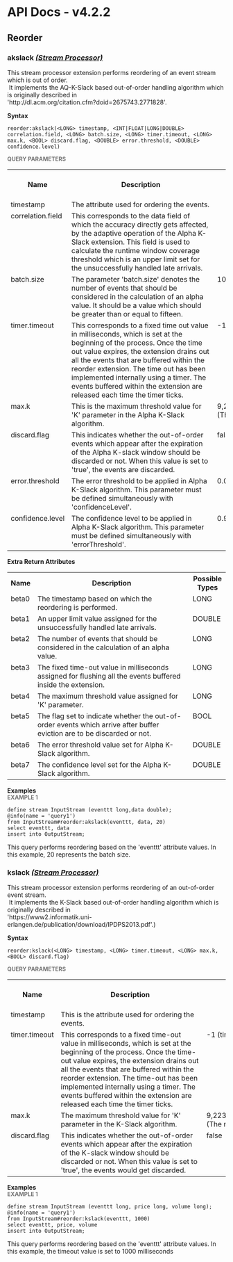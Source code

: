 # API Docs - v4.2.2

## Reorder

### akslack *<a target="_blank" href="https://siddhi.io/en/v4.x/docs/query-guide/#stream-processor">(Stream Processor)</a>*

<p style="word-wrap: break-word">This stream processor extension performs reordering of an event stream which is out of order.<br>&nbsp;It implements the AQ-K-Slack based out-of-order handling algorithm which is originally described in <br>'http://dl.acm.org/citation.cfm?doid=2675743.2771828'.</p>

<span id="syntax" class="md-typeset" style="display: block; font-weight: bold;">Syntax</span>
```
reorder:akslack(<LONG> timestamp, <INT|FLOAT|LONG|DOUBLE> correlation.field, <LONG> batch.size, <LONG> timer.timeout, <LONG> max.k, <BOOL> discard.flag, <DOUBLE> error.threshold, <DOUBLE> confidence.level)
```

<span id="query-parameters" class="md-typeset" style="display: block; color: rgba(0, 0, 0, 0.54); font-size: 12.8px; font-weight: bold;">QUERY PARAMETERS</span>
<table>
    <tr>
        <th>Name</th>
        <th style="min-width: 20em">Description</th>
        <th>Default Value</th>
        <th>Possible Data Types</th>
        <th>Optional</th>
        <th>Dynamic</th>
    </tr>
    <tr>
        <td style="vertical-align: top">timestamp</td>
        <td style="vertical-align: top; word-wrap: break-word">The attribute used for ordering the events.</td>
        <td style="vertical-align: top"></td>
        <td style="vertical-align: top">LONG</td>
        <td style="vertical-align: top">No</td>
        <td style="vertical-align: top">No</td>
    </tr>
    <tr>
        <td style="vertical-align: top">correlation.field</td>
        <td style="vertical-align: top; word-wrap: break-word">This corresponds to the data field of which the accuracy directly gets affected, by the adaptive operation of the Alpha K-Slack extension. This field is used to calculate the runtime window coverage threshold which is an upper limit set for the unsuccessfully handled late arrivals.</td>
        <td style="vertical-align: top"></td>
        <td style="vertical-align: top">INT<br>FLOAT<br>LONG<br>DOUBLE</td>
        <td style="vertical-align: top">No</td>
        <td style="vertical-align: top">No</td>
    </tr>
    <tr>
        <td style="vertical-align: top">batch.size</td>
        <td style="vertical-align: top; word-wrap: break-word">The parameter 'batch.size' denotes the number of events that should be considered in the calculation of an alpha value. It should be a value which should be greater than or equal to fifteen.</td>
        <td style="vertical-align: top">10,000</td>
        <td style="vertical-align: top">LONG</td>
        <td style="vertical-align: top">Yes</td>
        <td style="vertical-align: top">No</td>
    </tr>
    <tr>
        <td style="vertical-align: top">timer.timeout</td>
        <td style="vertical-align: top; word-wrap: break-word">This corresponds to a fixed time out value in milliseconds, which is set at the beginning of the process. Once the time out value expires, the extension drains out all the events that are buffered within the reorder extension. The time out has been implemented internally using a timer. The events buffered within the extension are released each time the timer ticks.</td>
        <td style="vertical-align: top">-1 (timeout is infinite)</td>
        <td style="vertical-align: top">LONG</td>
        <td style="vertical-align: top">Yes</td>
        <td style="vertical-align: top">No</td>
    </tr>
    <tr>
        <td style="vertical-align: top">max.k</td>
        <td style="vertical-align: top; word-wrap: break-word">This is the maximum threshold value for 'K' parameter in the Alpha K-Slack algorithm.</td>
        <td style="vertical-align: top">9,223,372,036,854,775,807 (The maximum Long value)</td>
        <td style="vertical-align: top">LONG</td>
        <td style="vertical-align: top">Yes</td>
        <td style="vertical-align: top">No</td>
    </tr>
    <tr>
        <td style="vertical-align: top">discard.flag</td>
        <td style="vertical-align: top; word-wrap: break-word">This indicates whether the out-of-order events which appear after the expiration of the Alpha K-slack window should be discarded or not. When this value is set to 'true', the events are discarded.</td>
        <td style="vertical-align: top">false</td>
        <td style="vertical-align: top">BOOL</td>
        <td style="vertical-align: top">Yes</td>
        <td style="vertical-align: top">No</td>
    </tr>
    <tr>
        <td style="vertical-align: top">error.threshold</td>
        <td style="vertical-align: top; word-wrap: break-word">The error threshold to be applied in Alpha K-Slack algorithm. This parameter must be defined simultaneously with 'confidenceLevel'.</td>
        <td style="vertical-align: top">0.03 (3%)</td>
        <td style="vertical-align: top">DOUBLE</td>
        <td style="vertical-align: top">Yes</td>
        <td style="vertical-align: top">No</td>
    </tr>
    <tr>
        <td style="vertical-align: top">confidence.level</td>
        <td style="vertical-align: top; word-wrap: break-word">The confidence level to be applied in Alpha K-Slack algorithm. This parameter must be defined simultaneously with 'errorThreshold'.</td>
        <td style="vertical-align: top">0.95 (95%)</td>
        <td style="vertical-align: top">DOUBLE</td>
        <td style="vertical-align: top">Yes</td>
        <td style="vertical-align: top">No</td>
    </tr>
</table>
<span id="extra-return-attributes" class="md-typeset" style="display: block; font-weight: bold;">Extra Return Attributes</span>
<table>
    <tr>
        <th>Name</th>
        <th style="min-width: 20em">Description</th>
        <th>Possible Types</th>
    </tr>
    <tr>
        <td style="vertical-align: top">beta0</td>
        <td style="vertical-align: top; word-wrap: break-word">The timestamp based on which the reordering is performed.</td>
        <td style="vertical-align: top">LONG</td>
    </tr>
    <tr>
        <td style="vertical-align: top">beta1</td>
        <td style="vertical-align: top; word-wrap: break-word">An upper limit value assigned for the unsuccessfully handled late arrivals.</td>
        <td style="vertical-align: top">DOUBLE</td>
    </tr>
    <tr>
        <td style="vertical-align: top">beta2</td>
        <td style="vertical-align: top; word-wrap: break-word">The number of events that should be considered in the calculation of an alpha value.</td>
        <td style="vertical-align: top">LONG</td>
    </tr>
    <tr>
        <td style="vertical-align: top">beta3</td>
        <td style="vertical-align: top; word-wrap: break-word">The fixed time-out value in milliseconds assigned for flushing all the events buffered inside the extension.</td>
        <td style="vertical-align: top">LONG</td>
    </tr>
    <tr>
        <td style="vertical-align: top">beta4</td>
        <td style="vertical-align: top; word-wrap: break-word">The maximum threshold value assigned for 'K' parameter.</td>
        <td style="vertical-align: top">LONG</td>
    </tr>
    <tr>
        <td style="vertical-align: top">beta5</td>
        <td style="vertical-align: top; word-wrap: break-word">The flag set to indicate whether the out-of-order events which arrive after buffer eviction are to be discarded or not.</td>
        <td style="vertical-align: top">BOOL</td>
    </tr>
    <tr>
        <td style="vertical-align: top">beta6</td>
        <td style="vertical-align: top; word-wrap: break-word">The error threshold value set for Alpha K-Slack algorithm.</td>
        <td style="vertical-align: top">DOUBLE</td>
    </tr>
    <tr>
        <td style="vertical-align: top">beta7</td>
        <td style="vertical-align: top; word-wrap: break-word">The confidence level set for the Alpha K-Slack algorithm.</td>
        <td style="vertical-align: top">DOUBLE</td>
    </tr>
</table>

<span id="examples" class="md-typeset" style="display: block; font-weight: bold;">Examples</span>
<span id="example-1" class="md-typeset" style="display: block; color: rgba(0, 0, 0, 0.54); font-size: 12.8px; font-weight: bold;">EXAMPLE 1</span>
```
define stream InputStream (eventtt long,data double);
@info(name = 'query1')
from InputStream#reorder:akslack(eventtt, data, 20)
select eventtt, data
insert into OutputStream;
```
<p style="word-wrap: break-word">This query performs reordering based on the 'eventtt' attribute values. In this example, 20 represents the batch size.</p>

### kslack *<a target="_blank" href="https://siddhi.io/en/v4.x/docs/query-guide/#stream-processor">(Stream Processor)</a>*

<p style="word-wrap: break-word">This stream processor extension performs reordering of an out-of-order event stream.<br>&nbsp;It implements the K-Slack based out-of-order handling algorithm which is originally described in <br>'https://www2.informatik.uni-erlangen.de/publication/download/IPDPS2013.pdf'.)</p>

<span id="syntax" class="md-typeset" style="display: block; font-weight: bold;">Syntax</span>
```
reorder:kslack(<LONG> timestamp, <LONG> timer.timeout, <LONG> max.k, <BOOL> discard.flag)
```

<span id="query-parameters" class="md-typeset" style="display: block; color: rgba(0, 0, 0, 0.54); font-size: 12.8px; font-weight: bold;">QUERY PARAMETERS</span>
<table>
    <tr>
        <th>Name</th>
        <th style="min-width: 20em">Description</th>
        <th>Default Value</th>
        <th>Possible Data Types</th>
        <th>Optional</th>
        <th>Dynamic</th>
    </tr>
    <tr>
        <td style="vertical-align: top">timestamp</td>
        <td style="vertical-align: top; word-wrap: break-word">This is the attribute used for ordering the events.</td>
        <td style="vertical-align: top"></td>
        <td style="vertical-align: top">LONG</td>
        <td style="vertical-align: top">No</td>
        <td style="vertical-align: top">No</td>
    </tr>
    <tr>
        <td style="vertical-align: top">timer.timeout</td>
        <td style="vertical-align: top; word-wrap: break-word">This corresponds to a fixed time-out value in milliseconds, which is set at the beginning of the process. Once the time-out value expires, the extension drains out all the events that are buffered within the reorder extension. The time-out has been implemented internally using a timer. The events buffered within the extension are released each time the timer ticks.</td>
        <td style="vertical-align: top">-1 (timeout is infinite)</td>
        <td style="vertical-align: top">LONG</td>
        <td style="vertical-align: top">Yes</td>
        <td style="vertical-align: top">No</td>
    </tr>
    <tr>
        <td style="vertical-align: top">max.k</td>
        <td style="vertical-align: top; word-wrap: break-word">The maximum threshold value for 'K' parameter in the K-Slack algorithm.</td>
        <td style="vertical-align: top">9,223,372,036,854,775,807 (The maximum Long value)</td>
        <td style="vertical-align: top">LONG</td>
        <td style="vertical-align: top">Yes</td>
        <td style="vertical-align: top">No</td>
    </tr>
    <tr>
        <td style="vertical-align: top">discard.flag</td>
        <td style="vertical-align: top; word-wrap: break-word">This indicates whether the out-of-order events which appear after the expiration of the K-slack window should be discarded or not. When this value is set to 'true', the events would get discarded.</td>
        <td style="vertical-align: top">false</td>
        <td style="vertical-align: top">BOOL</td>
        <td style="vertical-align: top">Yes</td>
        <td style="vertical-align: top">No</td>
    </tr>
</table>

<span id="examples" class="md-typeset" style="display: block; font-weight: bold;">Examples</span>
<span id="example-1" class="md-typeset" style="display: block; color: rgba(0, 0, 0, 0.54); font-size: 12.8px; font-weight: bold;">EXAMPLE 1</span>
```
define stream InputStream (eventtt long, price long, volume long);
@info(name = 'query1')
from InputStream#reorder:kslack(eventtt, 1000)
select eventtt, price, volume
insert into OutputStream;
```
<p style="word-wrap: break-word">This query performs reordering based on the 'eventtt' attribute values. In this example, the timeout value is set to 1000 milliseconds</p>


